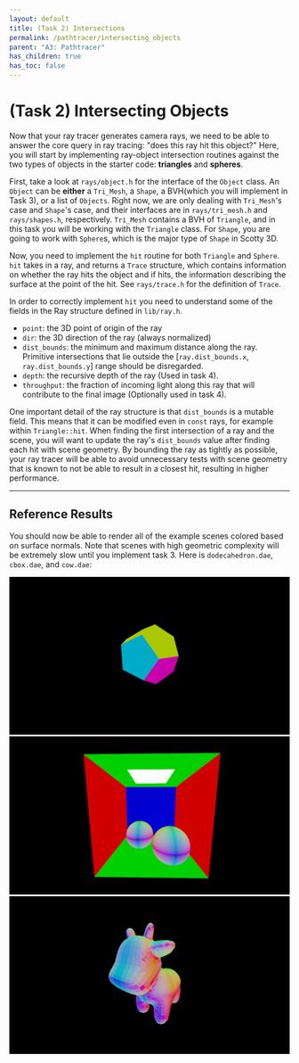 ```yaml
---
layout: default
title: (Task 2) Intersections
permalink: /pathtracer/intersecting_objects
parent: "A3: Pathtracer"
has_children: true
has_toc: false
---
```


# (Task 2) Intersecting Objects

Now that your ray tracer generates camera rays, we need to be able to answer the core query in ray tracing: "does this ray hit this object?" Here, you will start by implementing ray-object intersection routines against the two types of objects in the starter code: **triangles** and **spheres**.

First, take a look at `rays/object.h` for the interface of the `Object` class. An `Object` can be **either** a `Tri_Mesh`, a `Shape`, a BVH(which you will implement in Task 3), or a list of `Objects`. Right now, we are only dealing with `Tri_Mesh`'s case and `Shape`'s case, and their interfaces are in `rays/tri_mesh.h`  and `rays/shapes.h`, respectively. `Tri_Mesh` contains a BVH of `Triangle`, and in this task you will be working with the `Triangle` class. For `Shape`, you are going to work with `Sphere`s, which is the major type of `Shape` in Scotty 3D.

Now, you need to implement the `hit` routine for both `Triangle` and `Sphere`. `hit` takes in a ray, and returns a `Trace` structure, which contains information on whether the ray hits the object and if hits, the information describing the surface at the point of the hit. See `rays/trace.h` for the definition of `Trace`.

In order to correctly implement `hit` you need to understand some of the fields in the Ray structure defined in `lib/ray.h`.

* `point`: the 3D point of origin of the ray
* `dir`: the 3D direction of the ray (always normalized)
* `dist_bounds`: the minimum and maximum distance along the ray. Primitive intersections that lie outside the [`ray.dist_bounds.x`, `ray.dist_bounds.y`] range should be disregarded.
* `depth`: the recursive depth of the ray (Used in task 4).
* `throughput`: the fraction of incoming light along this ray that will contribute to the final image (Optionally used in task 4).

One important detail of the ray structure is that `dist_bounds` is a mutable field. This means that it can be modified even in `const` rays, for example within `Triangle::hit`. When finding the first intersection of a ray and the scene, you will want to update the ray's `dist_bounds` value after finding each hit with scene geometry. By bounding the ray as tightly as possible, your ray tracer will be able to avoid unnecessary tests with scene geometry that is known to not be able to result in a closest hit, resulting in higher performance.

---

## Reference Results

You should now be able to render all of the example scenes colored based on surface normals. Note that scenes with high geometric complexity will be extremely slow until you implement task 3. Here is `dodecahedron.dae`, `cbox.dae`, and `cow.dae`:

![dodecahedron](images/dodecahedron_normals.png)
![cbox](images/cbox_normals.png)
![cow](images/cow_normals.png)

